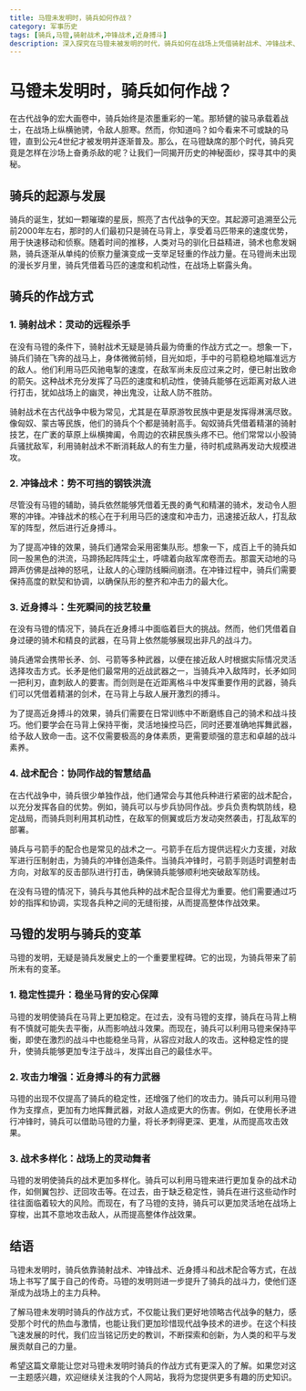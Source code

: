 ```yaml
---
title: 马镫未发明时，骑兵如何作战？
category: 军事历史
tags: [骑兵,马镫,骑射战术,冲锋战术,近身搏斗]
description: 深入探究在马镫未被发明的时代，骑兵如何在战场上凭借骑射战术、冲锋战术、近身搏斗及战术配合等方式奋勇杀敌，揭开古代骑兵作战的神秘面纱。
---
```


# 马镫未发明时，骑兵如何作战？

在古代战争的宏大画卷中，骑兵始终是浓墨重彩的一笔。那矫健的骏马承载着战士，在战场上纵横驰骋，令敌人胆寒。然而，你知道吗？如今看来不可或缺的马镫，直到公元4世纪才被发明并逐渐普及。那么，在马镫缺席的那个时代，骑兵究竟是怎样在沙场上奋勇杀敌的呢？让我们一同揭开历史的神秘面纱，探寻其中的奥秘。

## 骑兵的起源与发展

骑兵的诞生，犹如一颗璀璨的星辰，照亮了古代战争的天空。其起源可追溯至公元前2000年左右，那时的人们最初只是骑在马背上，享受着马匹带来的速度优势，用于快速移动和侦察。随着时间的推移，人类对马的驯化日益精进，骑术也愈发娴熟，骑兵逐渐从单纯的侦察力量演变成一支举足轻重的作战力量。在马镫尚未出现的漫长岁月里，骑兵凭借着马匹的速度和机动性，在战场上崭露头角。

## 骑兵的作战方式

### 1. **骑射战术：灵动的远程杀手**

在没有马镫的条件下，骑射战术无疑是骑兵最为倚重的作战方式之一。想象一下，骑兵们骑在飞奔的战马上，身体微微前倾，目光如炬，手中的弓箭稳稳地瞄准远方的敌人。他们利用马匹风驰电掣的速度，在敌军尚未反应过来之时，便已射出致命的箭矢。这种战术充分发挥了马匹的速度和机动性，使骑兵能够在远距离对敌人进行打击，犹如战场上的幽灵，神出鬼没，让敌人防不胜防。

骑射战术在古代战争中极为常见，尤其是在草原游牧民族中更是发挥得淋漓尽致。像匈奴、蒙古等民族，他们的骑兵个个都是骑射高手。匈奴骑兵凭借着精湛的骑射技艺，在广袤的草原上纵横捭阖，令周边的农耕民族头疼不已。他们常常以小股骑兵骚扰敌军，利用骑射战术不断消耗敌人的有生力量，待时机成熟再发动大规模进攻。

### 2. **冲锋战术：势不可挡的钢铁洪流**

尽管没有马镫的辅助，骑兵依然能够凭借着无畏的勇气和精湛的骑术，发动令人胆寒的冲锋。冲锋战术的核心在于利用马匹的速度和冲击力，迅速接近敌人，打乱敌军的阵型，然后进行近身搏斗。

为了提高冲锋的效果，骑兵们通常会采用密集队形。想象一下，成百上千的骑兵如同一股黑色的洪流，马蹄扬起阵阵尘土，呼啸着向敌军席卷而去。那震天动地的马蹄声仿佛是战神的怒吼，让敌人的心理防线瞬间崩溃。在冲锋过程中，骑兵们需要保持高度的默契和协调，以确保队形的整齐和冲击力的最大化。

### 3. **近身搏斗：生死瞬间的技艺较量**

在没有马镫的情况下，骑兵在近身搏斗中面临着巨大的挑战。然而，他们凭借着自身过硬的骑术和精良的武器，在马背上依然能够展现出非凡的战斗力。

骑兵通常会携带长矛、剑、弓箭等多种武器，以便在接近敌人时根据实际情况灵活选择攻击方式。长矛是他们最常用的近战武器之一，当骑兵冲入敌阵时，长矛如同一把利刃，直刺敌人的要害。而剑则是在近距离格斗中发挥重要作用的武器，骑兵们可以凭借着精湛的剑术，在马背上与敌人展开激烈的搏斗。

为了提高近身搏斗的效果，骑兵们需要在日常训练中不断磨练自己的骑术和战斗技巧。他们要学会在马背上保持平衡，灵活地操控马匹，同时还要准确地挥舞武器，给予敌人致命一击。这不仅需要极高的身体素质，更需要顽强的意志和卓越的战斗素养。

### 4. **战术配合：协同作战的智慧结晶**

在古代战争中，骑兵很少单独作战，他们通常会与其他兵种进行紧密的战术配合，以充分发挥各自的优势。例如，骑兵可以与步兵协同作战。步兵负责构筑防线，稳定战局，而骑兵则利用其机动性，在敌军的侧翼或后方发动突然袭击，打乱敌军的部署。

骑兵与弓箭手的配合也是常见的战术之一。弓箭手在后方提供远程火力支援，对敌军进行压制射击，为骑兵的冲锋创造条件。当骑兵冲锋时，弓箭手则适时调整射击方向，对敌军的反击部队进行打击，确保骑兵能够顺利地突破敌军防线。

在没有马镫的情况下，骑兵与其他兵种的战术配合显得尤为重要。他们需要通过巧妙的指挥和协调，实现各兵种之间的无缝衔接，从而提高整体作战效果。

## 马镫的发明与骑兵的变革

马镫的发明，无疑是骑兵发展史上的一个重要里程碑。它的出现，为骑兵带来了前所未有的变革。

### 1. **稳定性提升：稳坐马背的安心保障**

马镫的发明使骑兵在马背上更加稳定。在过去，没有马镫的支撑，骑兵在马背上稍有不慎就可能失去平衡，从而影响战斗效果。而现在，骑兵可以利用马镫来保持平衡，即使在激烈的战斗中也能稳坐马背，从容应对敌人的攻击。这种稳定性的提升，使骑兵能够更加专注于战斗，发挥出自己的最佳水平。

### 2. **攻击力增强：近身搏斗的有力武器**

马镫的出现不仅提高了骑兵的稳定性，还增强了他们的攻击力。骑兵可以利用马镫作为支撑点，更加有力地挥舞武器，对敌人造成更大的伤害。例如，在使用长矛进行冲锋时，骑兵可以借助马镫的力量，将长矛刺得更深、更准，从而提高攻击效果。

### 3. **战术多样化：战场上的灵动舞者**

马镫的发明使骑兵的战术更加多样化。骑兵可以利用马镫来进行更加复杂的战术动作，如侧翼包抄、迂回攻击等。在过去，由于缺乏稳定性，骑兵在进行这些动作时往往面临着较大的风险。而现在，有了马镫的支持，骑兵可以更加灵活地在战场上穿梭，出其不意地攻击敌人，从而提高整体作战效果。

## 结语

马镫未发明时，骑兵依靠骑射战术、冲锋战术、近身搏斗和战术配合等方式，在战场上书写了属于自己的传奇。马镫的发明则进一步提升了骑兵的战斗力，使他们逐渐成为战场上的主力兵种。

了解马镫未发明时骑兵的作战方式，不仅能让我们更好地领略古代战争的魅力，感受那个时代的热血与激情，也能让我们更加珍惜现代战争技术的进步。在这个科技飞速发展的时代，我们应当铭记历史的教训，不断探索和创新，为人类的和平与发展贡献自己的力量。

希望这篇文章能让您对马镫未发明时骑兵的作战方式有更深入的了解。如果您对这一主题感兴趣，欢迎继续关注我的个人网站，我将为您提供更多有趣的历史知识。